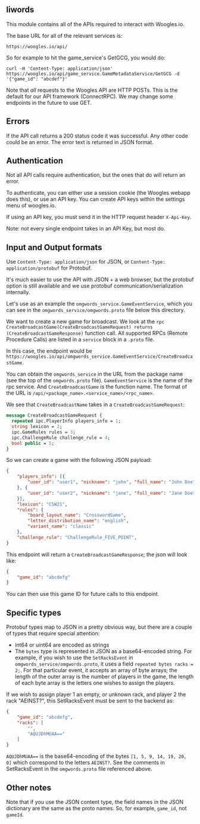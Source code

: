 ## liwords
 
This module contains all of the APIs required to interact with
Woogles.io.
 
The base URL for all of the relevant services is:
 
`https://woogles.io/api/`
 
So for example to hit the game_service's GetGCG, you would do:
 
```
curl -H 'Content-Type: application/json' https://woogles.io/api/game_service.GameMetadataService/GetGCG -d '{"game_id": "abcdef"}'
```
 
Note that *all* requests to the Woogles API are HTTP POSTs. This is the default for our API framework (ConnectRPC). We may change some endpoints in the future to use GET.
 
## Errors
 
If the API call returns a 200 status code it was successful. Any other code could be an error. The error text is returned in JSON format.
 
## Authentication
 
Not all API calls require authentication, but the ones that do will return an error.
 
To authenticate, you can either use a session cookie (the Woogles webapp does this), or use an API key. You can create API keys within the settings menu of woogles.io.
 
If using an API key, you must send it in the HTTP request header `X-Api-Key`.
 
Note: not every single endpoint takes in an API Key, but most do.
 
## Input and Output formats
 
Use `Content-Type: application/json` for JSON, or `Content-Type: application/protobuf` for Protobuf.
 
It's much easier to use the API with JSON + a web browser, but the protobuf option is still available and we use protobuf communication/serialization internally.
 
Let's use as an example the `omgwords_service.GameEventService`, which you can see in the `omgwords_service/omgwords.proto` file below this directory.
 
We want to create a new game for broadcast. We look at the `rpc CreateBroadcastGame(CreateBroadcastGameRequest) returns (CreateBroadcastGameResponse)` function call. All supported RPCs (Remote Procedure Calls) are listed in a `service` block in a `.proto` file.
 
In this case, the endpoint would be `https://woogles.io/api/omgwords_service.GameEventService/CreateBroadcastGame`.
 
You can obtain the `omgwords_service` in the URL from the package name (see the top of the `omgwords.proto` file). `GameEventService` is the name of the rpc service. And `CreateBroadcastGame` is the function name. The format of the URL is `/api/<package_name>.<service_name>/<rpc_name>`.
 
We see that `CreateBroadcastName` takes in a `CreateBroadcastGameRequest`:
 
```proto
message CreateBroadcastGameRequest {
  repeated ipc.PlayerInfo players_info = 1;
  string lexicon = 2;
  ipc.GameRules rules = 3;
  ipc.ChallengeRule challenge_rule = 4;
  bool public = 5;
}
```
 
So we can create a game with the following JSON payload:
 
```json
{
    "players_info": [{
        "user_id": "user1", "nickname": "john", "full_name": "John Doe", "first": true
    }, {
        "user_id": "user2", "nickname": "jane", "full_name": "Jane Doe"
    }],
    "lexicon": "CSW21",
    "rules": {
        "board_layout_name": "CrosswordGame",
        "letter_distribution_name": "english",
        "variant_name": "classic"
    },
    "challenge_rule": "ChallengeRule_FIVE_POINT",
}
```
 
This endpoint will return a `CreateBroadcastGameResponse`; the json will look like:
 
```json
{
    "game_id": "abcdefg"
}
```
 
You can then use this game ID for future calls to this endpoint.
 
## Specific types
 
Protobuf types map to JSON in a pretty obvious way, but there are a couple of types that require special attention:
 
- int64 or uint64 are encoded as strings
- The `bytes` type is represented in JSON as a base64-encoded string. For example, if you wish to use the `SetRacksEvent` in `omgwords_service/omgwords.proto`, it uses a field `repeated bytes racks = 2;`. For that particular event, it accepts an array of byte arrays; the length of the outer array is the number of players in the game, the length of each byte array is the letters one wishes to assign the players.
 
If we wish to assign player 1 an empty, or unknown rack, and player 2 the rack "AEINST?", this SetRacksEvent must be sent to the backend as:
 
```json
{
    "game_id": "abcdefg",
    "racks": [
        "",
        "AQUJDhMUAA=="
    ]
}
```
 
`AQUJDhMUAA==` is the base64-encoding of the bytes `[1, 5, 9, 14, 19, 20, 0]` which correspond to the letters `AEINST?`. See the comments in SetRacksEvent in the `omgwords.proto` file referenced above.
 
## Other notes
 
Note that if you use the JSON content type, the field names in the JSON dictionary are the same as the proto names. So, for example, `game_id`, not `gameId`.

